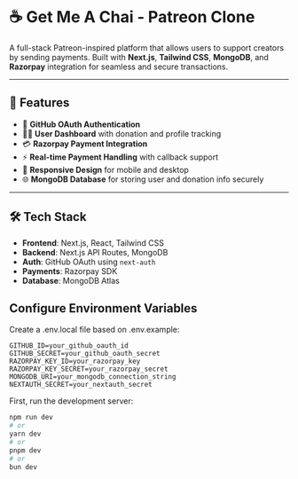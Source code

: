# ☕ Get Me A Chai - Patreon Clone

A full-stack Patreon-inspired platform that allows users to support creators by sending payments. Built with **Next.js**, **Tailwind CSS**, **MongoDB**, and **Razorpay** integration for seamless and secure transactions.

---

## 📌 Features

- 🔐 **GitHub OAuth Authentication**
- 🧑‍💻 **User Dashboard** with donation and profile tracking
- 💳 **Razorpay Payment Integration**
- ⚡ **Real-time Payment Handling** with callback support
- 📱 **Responsive Design** for mobile and desktop
- 🌐 **MongoDB Database** for storing user and donation info securely

---

## 🛠️ Tech Stack

- **Frontend**: Next.js, React, Tailwind CSS
- **Backend**: Next.js API Routes, MongoDB
- **Auth**: GitHub OAuth using `next-auth`
- **Payments**: Razorpay SDK
- **Database**: MongoDB Atlas

## Configure Environment Variables

Create a .env.local file based on .env.example:
```
GITHUB_ID=your_github_oauth_id
GITHUB_SECRET=your_github_oauth_secret
RAZORPAY_KEY_ID=your_razorpay_key
RAZORPAY_KEY_SECRET=your_razorpay_secret
MONGODB_URI=your_mongodb_connection_string
NEXTAUTH_SECRET=your_nextauth_secret
```

First, run the development server:

```bash
npm run dev
# or
yarn dev
# or
pnpm dev
# or
bun dev
```
